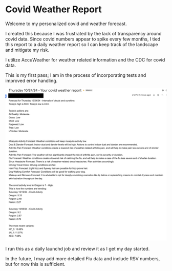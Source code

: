 # Covid Weather Report


Welcome to my personalized covid and weather forecast.

I created this because I was frustrated by the lack of transparency around covid data. Since covid numbers appear to spike every few months, I tied this report to a daily weather report so I can keep track of the landscape and mitigate my risk.

I utilize AccuWeather for weather related information and the CDC for covid data.

This is my first pass; I am in the process of incorporating tests and improved error handling.

![Example](./email.png)

I run this as a daily launchd job and review it as I get my day started.

In the future, I may add more detailed Flu data and include RSV numbers, but for now this is sufficient.
